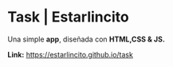 # Task | Estarlincito
Una simple **app**, diseñada con **HTML,CSS & JS.**

**Link:** https://estarlincito.github.io/task
